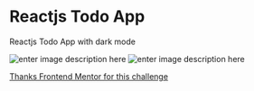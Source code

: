 # Reactjs Todo App

Reactjs Todo App with dark mode

![enter image description here](https://i.stack.imgur.com/gG4P3.png)
![enter image description here](https://i.stack.imgur.com/CkBGC.png)

[Thanks Frontend Mentor for this challenge](https://www.frontendmentor.io/challenges/todo-app-Su1_KokOW)
